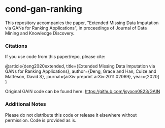 # cond-gan-ranking


This repository accompanies the paper, "Extended Missing Data Imputation via GANs for Ranking Applications", in proceedings of Journal of Data Mining and Knowledge Discovery.


### Citations
If you use code from this paper/repo, please cite:

@article{deng2020extended,
  title={Extended Missing Data Imputation via GANs for Ranking Applications},
  author={Deng, Grace and Han, Cuize and Matteson, David S},
  journal={arXiv preprint arXiv:2011.02089},
  year={2020}
}

Original GAIN code can be found here: https://github.com/jsyoon0823/GAIN


### Additional Notes
Please do not distribute this code or release it elsewhere without permission. Code is provided as is.
